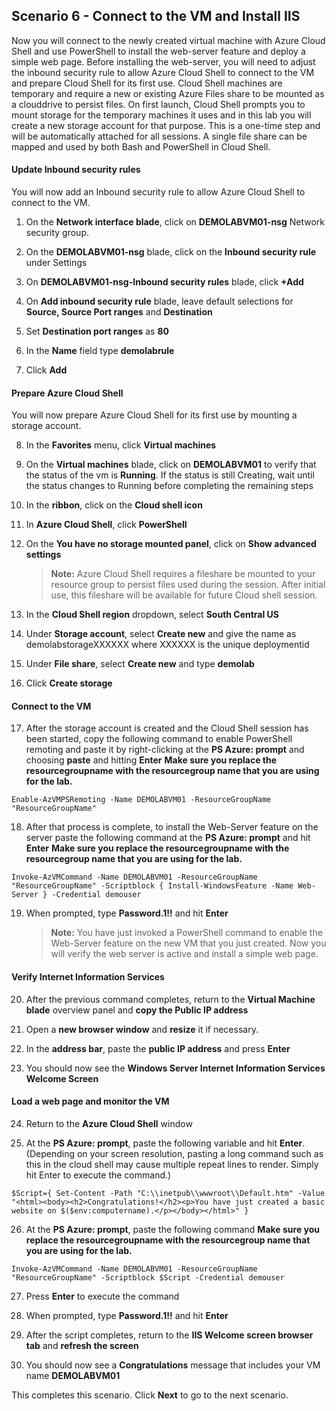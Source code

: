 ﻿## **Scenario 6 - Connect to the VM and Install IIS**
Now you will connect to the newly created virtual machine with Azure Cloud Shell and use PowerShell to install the web-server feature and deploy a simple web page. Before installing the web-server, you will need to adjust the inbound security rule to allow Azure Cloud Shell to connect to the VM and prepare Cloud Shell for its first use. Cloud Shell machines are temporary and require a new or existing Azure Files share to be mounted as a clouddrive to persist files. On first launch, Cloud Shell prompts you to mount storage for the temporary machines it uses and in this lab you will create a new storage account for that purpose. This is a one-time step and will be automatically attached for all sessions. A single file share can be mapped and used by both Bash and PowerShell in Cloud Shell. 

#### **Update Inbound security rules**
You will now add an Inbound security rule to allow Azure Cloud Shell to connect to the VM.

 1. On the **Network interface blade**, click on **DEMOLABVM01-nsg** Network security group.
 
 2. On the **DEMOLABVM01-nsg** blade, click on the **Inbound security rule** under Settings
 
 3. On **DEMOLABVM01-nsg-Inbound security rules** blade, click **+Add**
 
 4. On **Add inbound security rule** blade, leave default selections for **Source, Source Port ranges** and **Destination**
 
 5. Set **Destination port ranges** as **80**
 
 6. In the **Name** field type <copy>**demolabrule**</copy>
 
 7. Click **Add**

#### **Prepare Azure Cloud Shell**
You will now prepare Azure Cloud Shell for its first use by mounting a storage account.

 8. In the **Favorites** menu, click **Virtual machines**
 
 9. On the **Virtual machines** blade, click on **DEMOLABVM01** to verify that the status of the vm is **Running**. If the status is still Creating, wait until the status changes to Running before completing the remaining steps 
 
10. In the **ribbon**, click on the **Cloud shell icon**

11. In **Azure Cloud Shell**, click **PowerShell**

12. On the **You have no storage mounted panel**, click on **Show advanced settings**

    > **Note:** Azure Cloud Shell requires a fileshare be mounted to your resource group to persist files used during the session. After initial use, this fileshare will be available for future Cloud shell session. 

13. In the **Cloud Shell region** dropdown, select **South Central US**

14. Under **Storage account**, select **Create new** and give the name as demolabstorageXXXXXX where XXXXXX is the unique deploymentid

15. Under **File share**, select **Create new** and type <copy>**demolab**</copy>

16. Click **Create storage** 

#### **Connect to the VM**

17. After the storage account is created and the Cloud Shell session has been started, copy the following command to enable PowerShell remoting and paste it by right-clicking at the **PS Azure: prompt** and choosing **paste** and hitting **Enter** 
**Make sure you replace the resourcegroupname with the resourcegroup name that you are using for the lab.**

```
Enable-AzVMPSRemoting -Name DEMOLABVM01 -ResourceGroupName "ResourceGroupName" 
```

18. After that process is complete, to install the Web-Server feature on the server paste the following command at the **PS Azure: prompt** and hit **Enter** 
**Make sure you replace the resourcegroupname with the resourcegroup name that you are using for the lab.**

```
Invoke-AzVMCommand -Name DEMOLABVM01 -ResourceGroupName "ResourceGroupName" -Scriptblock { Install-WindowsFeature -Name Web-Server } -Credential demouser
```

19. When prompted, type <copy>**Password.1!!**</copy> and hit **Enter**

    > **Note:** You have just invoked a PowerShell command to enable the Web-Server feature on the new VM that you just created. Now you will verify the web server is active and install a simple web page. 

#### **Verify Internet Information Services**

20. After the previous command completes, return to the **Virtual Machine blade** overview panel and **copy the Public IP address**

21. Open a **new browser window** and **resize** it if necessary.

22. In the **address bar**, paste the **public IP address** and press **Enter**

23. You should now see the **Windows Server Internet Information Services Welcome Screen** 

#### **Load a web page and monitor the VM**

24. Return to the **Azure Cloud Shell** window

25. At the **PS Azure: prompt**, paste the following variable and hit **Enter**. (Depending on your screen resolution, pasting a long command such as this in the cloud shell may cause multiple repeat lines to render. Simply hit Enter to execute the command.)

```
$Script={ Set-Content -Path "C:\\inetpub\\wwwroot\\Default.htm" -Value "<html><body><h2>Congratulations!</h2><p>You have just created a basic website on $($env:computername).</p></body></html>" }
```

26. At the **PS Azure: prompt**, paste the following command
**Make sure you replace the resourcegroupname with the resourcegroup name that you are using for the lab.**
```
Invoke-AzVMCommand -Name DEMOLABVM01 -ResourceGroupName "ResourceGroupName" -Scriptblock $Script -Credential demouser
```

27. Press **Enter** to execute the command

28. When prompted, type <copy>**Password.1!!**</copy> and hit **Enter**

29. After the script completes, return to the **IIS Welcome screen browser tab** and **refresh the screen**

30. You should now see a **Congratulations** message that includes your VM name **DEMOLABVM01**


This completes this scenario. Click **Next** to go to the next scenario.
